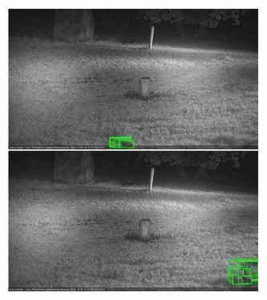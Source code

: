 ![20201009-201711-202713](in2/20201009/20201009-201711-202713_0_.jpg)
![20201009-221906-222906](in2/20201009/20201009-221906-222906_0_.jpg)
